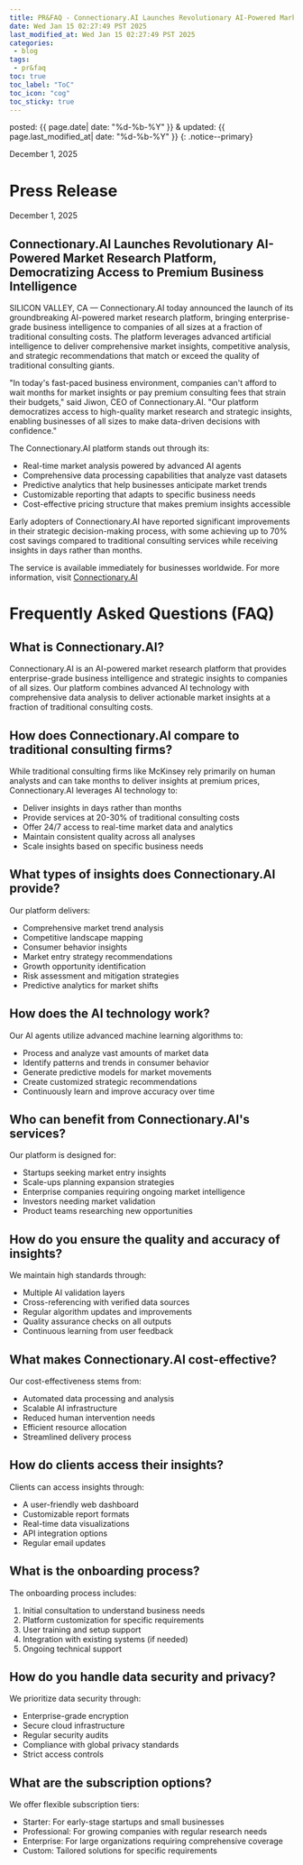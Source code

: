 ```yaml
---
title: PR&FAQ - Connectionary.AI Launches Revolutionary AI-Powered Market Research Platform
date: Wed Jan 15 02:27:49 PST 2025
last_modified_at: Wed Jan 15 02:27:49 PST 2025
categories:
 - blog
tags:
 - pr&faq
toc: true
toc_label: "ToC"
toc_icon: "cog"
toc_sticky: true
---
```


posted: {{ page.date| date: "%d-%b-%Y" }}
&amp;
updated: {{ page.last_modified_at| date: "%d-%b-%Y" }}
{: .notice--primary}

December 1, 2025

<h1 id="pr">Press Release</h1>

<!--For Immediate Release-->
December 1, 2025

## Connectionary.AI Launches Revolutionary AI-Powered Market Research Platform, Democratizing Access to Premium Business Intelligence

SILICON VALLEY, CA — Connectionary.AI today announced the launch of its groundbreaking AI-powered market research platform, bringing enterprise-grade business intelligence to companies of all sizes at a fraction of traditional consulting costs. The platform leverages advanced artificial intelligence to deliver comprehensive market insights, competitive analysis, and strategic recommendations that match or exceed the quality of traditional consulting giants.

"In today's fast-paced business environment, companies can't afford to wait months for market insights or pay premium consulting fees that strain their budgets," said Jiwon, CEO of Connectionary.AI. "Our platform democratizes access to high-quality market research and strategic insights, enabling businesses of all sizes to make data-driven decisions with confidence."

The Connectionary.AI platform stands out through its:
- Real-time market analysis powered by advanced AI agents
- Comprehensive data processing capabilities that analyze vast datasets
- Predictive analytics that help businesses anticipate market trends
- Customizable reporting that adapts to specific business needs
- Cost-effective pricing structure that makes premium insights accessible

Early adopters of Connectionary.AI have reported significant improvements in their strategic decision-making process, with some achieving up to 70% cost savings compared to traditional consulting services while receiving insights in days rather than months.

The service is available immediately for businesses worldwide. For more information, visit [Connectionary.AI](/)

<h1 id="faq">Frequently Asked Questions (FAQ)</h1>

## What is Connectionary.AI?

Connectionary.AI is an AI-powered market research platform that provides enterprise-grade business intelligence and strategic insights to companies of all sizes. Our platform combines advanced AI technology with comprehensive data analysis to deliver actionable market insights at a fraction of traditional consulting costs.

## How does Connectionary.AI compare to traditional consulting firms?

While traditional consulting firms like McKinsey rely primarily on human analysts and can take months to deliver insights at premium prices, Connectionary.AI leverages AI technology to:
- Deliver insights in days rather than months
- Provide services at 20-30% of traditional consulting costs
- Offer 24/7 access to real-time market data and analytics
- Maintain consistent quality across all analyses
- Scale insights based on specific business needs

## What types of insights does Connectionary.AI provide?
Our platform delivers:
- Comprehensive market trend analysis
- Competitive landscape mapping
- Consumer behavior insights
- Market entry strategy recommendations
- Growth opportunity identification
- Risk assessment and mitigation strategies
- Predictive analytics for market shifts

## How does the AI technology work?
Our AI agents utilize advanced machine learning algorithms to:
- Process and analyze vast amounts of market data
- Identify patterns and trends in consumer behavior
- Generate predictive models for market movements
- Create customized strategic recommendations
- Continuously learn and improve accuracy over time

## Who can benefit from Connectionary.AI's services?
Our platform is designed for:
- Startups seeking market entry insights
- Scale-ups planning expansion strategies
- Enterprise companies requiring ongoing market intelligence
- Investors needing market validation
- Product teams researching new opportunities

## How do you ensure the quality and accuracy of insights?
We maintain high standards through:
- Multiple AI validation layers
- Cross-referencing with verified data sources
- Regular algorithm updates and improvements
- Quality assurance checks on all outputs
- Continuous learning from user feedback

## What makes Connectionary.AI cost-effective?
Our cost-effectiveness stems from:
- Automated data processing and analysis
- Scalable AI infrastructure
- Reduced human intervention needs
- Efficient resource allocation
- Streamlined delivery process

## How do clients access their insights?
Clients can access insights through:
- A user-friendly web dashboard
- Customizable report formats
- Real-time data visualizations
- API integration options
- Regular email updates

## What is the onboarding process?
The onboarding process includes:
1. Initial consultation to understand business needs
2. Platform customization for specific requirements
3. User training and setup support
4. Integration with existing systems (if needed)
5. Ongoing technical support

## How do you handle data security and privacy?
We prioritize data security through:
- Enterprise-grade encryption
- Secure cloud infrastructure
- Regular security audits
- Compliance with global privacy standards
- Strict access controls

## What are the subscription options?
We offer flexible subscription tiers:
- Starter: For early-stage startups and small businesses
- Professional: For growing companies with regular research needs
- Enterprise: For large organizations requiring comprehensive coverage
- Custom: Tailored solutions for specific requirements

